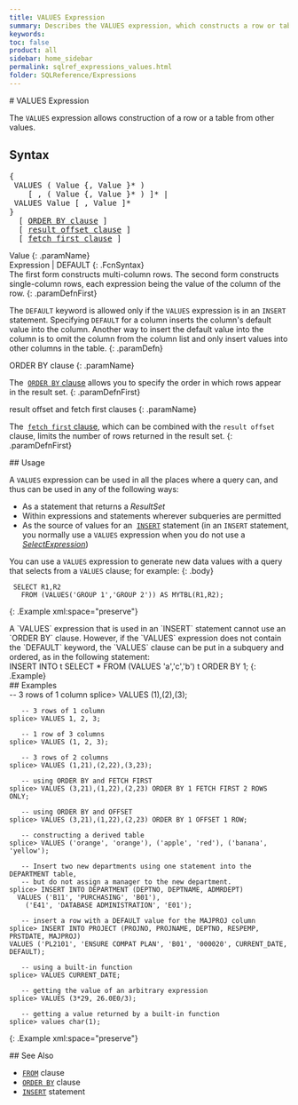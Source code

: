 ```yaml
---
title: VALUES Expression
summary: Describes the VALUES expression, which constructs a row or table from other values.
keywords:
toc: false
product: all
sidebar: home_sidebar
permalink: sqlref_expressions_values.html
folder: SQLReference/Expressions
---
```

<section>
<div class="TopicContent" data-swiftype-index="true" markdown="1">
# VALUES Expression

The `VALUES` expression allows construction of a row or a table from
other values.

## Syntax

<div class="fcnWrapperWide"><pre class="FcnSyntax">
{
 VALUES ( Value {, Value }* )
    [ , ( Value {, Value }* ) ]* |
 VALUES Value [ , Value ]*
}
  [ <a href="sqlref_clauses_orderby.html">ORDER BY clause</a> ]
  [ <a href="sqlref_clauses_resultoffset.html">result offset clause</a> ]
  [ <a href="sqlref_clauses_resultoffset.html">fetch first clause</a> ]</pre>

</div>
<div class="paramList" markdown="1">
Value
{: .paramName}

<div class="fcnWrapperWide" markdown="1">
    Expression | DEFAULT
{: .FcnSyntax}

</div>
The first form constructs multi-column rows. The second form constructs
single-column rows, each expression being the value of the column of the
row.
{: .paramDefnFirst}

The `DEFAULT` keyword is allowed only if the `VALUES` expression is in
an `INSERT` statement. Specifying `DEFAULT` for a column inserts the
column's default value into the column. Another way to insert the
default value into the column is to omit the column from the column list
and only insert values into other columns in the table.
{: .paramDefn}

ORDER BY clause
{: .paramName}

The &nbsp;[`ORDER BY` clause](sqlref_clauses_orderby.html) allows you to
specify the order in which rows appear in the result set.
{: .paramDefnFirst}

result offset and fetch first clauses
{: .paramName}

The &nbsp;[`fetch first` clause](sqlref_clauses_resultoffset.html), which can
be combined with the `result offset` clause, limits the number of rows
returned in the result set.
{: .paramDefnFirst}

</div>
## Usage

A `VALUES` expression can be used in all the places where a query can,
and thus can be used in any of the following ways:

* As a statement that returns a *ResultSet*
* Within expressions and statements wherever subqueries are permitted
* As the source of values for an
 &nbsp;[`INSERT`](sqlref_statements_insert.html) statement (in an `INSERT`
  statement, you normally use a `VALUES` expression when you do not use
  a *[SelectExpression](sqlref_expressions_select.html)*)

You can use a `VALUES` expression to generate new data values with a
query that selects from a `VALUES` clause; for example:
{: .body}

<div class="preWrapperWide" markdown="1">

     SELECT R1,R2
       FROM (VALUES('GROUP 1','GROUP 2')) AS MYTBL(R1,R2);
{: .Example xml:space="preserve"}

</div>
A `VALUES` expression that is used in an `INSERT` statement cannot use
an `ORDER BY` clause. However, if the `VALUES` expression does not
contain the `DEFAULT` keyword, the `VALUES` clause can be put in a
subquery and ordered, as in the following statement:

<div class="preWrapper" markdown="1">
    INSERT INTO t SELECT * FROM (VALUES 'a','c','b') t ORDER BY 1;
{: .Example}

</div>
## Examples

<div class="preWrapperWide" markdown="1">
       -- 3 rows of 1 column
    splice> VALUES (1),(2),(3);

       -- 3 rows of 1 column
    splice> VALUES 1, 2, 3;

       -- 1 row of 3 columns
    splice> VALUES (1, 2, 3);

       -- 3 rows of 2 columns
    splice> VALUES (1,21),(2,22),(3,23);

       -- using ORDER BY and FETCH FIRST
    splice> VALUES (3,21),(1,22),(2,23) ORDER BY 1 FETCH FIRST 2 ROWS ONLY;

       -- using ORDER BY and OFFSET
    splice> VALUES (3,21),(1,22),(2,23) ORDER BY 1 OFFSET 1 ROW;

       -- constructing a derived table
    splice> VALUES ('orange', 'orange'), ('apple', 'red'), ('banana', 'yellow');

       -- Insert two new departments using one statement into the DEPARTMENT table,
       -- but do not assign a manager to the new department.
    splice> INSERT INTO DEPARTMENT (DEPTNO, DEPTNAME, ADMRDEPT)
      VALUES ('B11', 'PURCHASING', 'B01'),
        ('E41', 'DATABASE ADMINISTRATION', 'E01');

       -- insert a row with a DEFAULT value for the MAJPROJ column
    splice> INSERT INTO PROJECT (PROJNO, PROJNAME, DEPTNO, RESPEMP, PRSTDATE, MAJPROJ)
    VALUES ('PL2101', 'ENSURE COMPAT PLAN', 'B01', '000020', CURRENT_DATE, DEFAULT);

       -- using a built-in function
    splice> VALUES CURRENT_DATE;

       -- getting the value of an arbitrary expression
    splice> VALUES (3*29, 26.0E0/3);

       -- getting a value returned by a built-in function
    splice> values char(1);
{: .Example xml:space="preserve"}

</div>
## See Also

* [`FROM`](sqlref_clauses_from.html) clause
* [`ORDER BY`](sqlref_clauses_orderby.html) clause
* [`INSERT`](sqlref_statements_insert.html) statement

</div>
</section>
